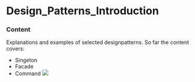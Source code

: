 # Design_Patterns_Introduction
### Content
Explanations and examples of selected designpatterns.
So far the content covers:
- Singeton
- Facade
- Command
![](C:\Users/Kasper/Pictures/DesignPatterns.png)
